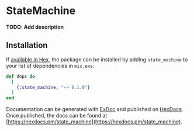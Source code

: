 # StateMachine

**TODO: Add description**

## Installation

If [available in Hex](https://hex.pm/docs/publish), the package can be installed
by adding `state_machine` to your list of dependencies in `mix.exs`:

```elixir
def deps do
  [
    {:state_machine, "~> 0.1.0"}
  ]
end
```

Documentation can be generated with [ExDoc](https://github.com/elixir-lang/ex_doc)
and published on [HexDocs](https://hexdocs.pm). Once published, the docs can
be found at [https://hexdocs.pm/state_machine](https://hexdocs.pm/state_machine).

